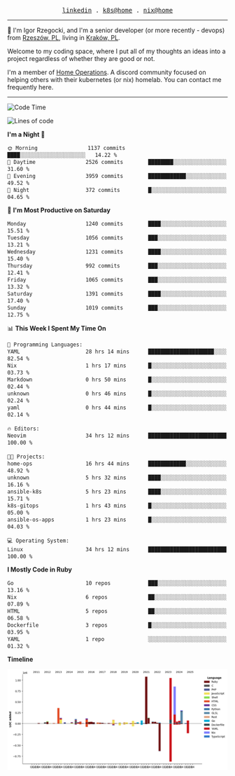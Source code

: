 <p align="center">
  <samp>
    <a href="https://www.linkedin.com/in/ajgon">linkedin</a> .
    <a href="https://github.com/deedee-ops/k8s-gitops">k8s@home</a> .
    <a href="https://github.com/deedee-ops/nixlab">nix@home</a>
  </samp>
</p>

----------------------------------------------------------------

:wave: I'm Igor Rzegocki, and I'm a senior developer (or more recently - devops) from [Rzeszów, PL](https://en.wikipedia.org/wiki/Rzesz%C3%B3w), living in [Kraków, PL](https://en.wikipedia.org/wiki/Krak%C3%B3w).

Welcome to my coding space, where I put all of my thoughts an ideas into a project regardless of whether they are good or not.

I'm a member of [Home Operations](https://discord.gg/home-operations). A discord community focused on helping others with their kubernetes (or nix) homelab. You can contact me frequently here.

----------------------------------------------------------------

<!--START_SECTION:waka-->
![Code Time](http://img.shields.io/badge/Code%20Time-650%20hrs%2023%20mins-blue)

![Lines of code](https://img.shields.io/badge/From%20Hello%20World%20I%27ve%20Written-5.2%20million%20lines%20of%20code-blue)

**I'm a Night 🦉** 

```text
🌞 Morning                1137 commits        ████░░░░░░░░░░░░░░░░░░░░░   14.22 % 
🌆 Daytime                2526 commits        ████████░░░░░░░░░░░░░░░░░   31.60 % 
🌃 Evening                3959 commits        ████████████░░░░░░░░░░░░░   49.52 % 
🌙 Night                  372 commits         █░░░░░░░░░░░░░░░░░░░░░░░░   04.65 % 
```
📅 **I'm Most Productive on Saturday** 

```text
Monday                   1240 commits        ████░░░░░░░░░░░░░░░░░░░░░   15.51 % 
Tuesday                  1056 commits        ███░░░░░░░░░░░░░░░░░░░░░░   13.21 % 
Wednesday                1231 commits        ████░░░░░░░░░░░░░░░░░░░░░   15.40 % 
Thursday                 992 commits         ███░░░░░░░░░░░░░░░░░░░░░░   12.41 % 
Friday                   1065 commits        ███░░░░░░░░░░░░░░░░░░░░░░   13.32 % 
Saturday                 1391 commits        ████░░░░░░░░░░░░░░░░░░░░░   17.40 % 
Sunday                   1019 commits        ███░░░░░░░░░░░░░░░░░░░░░░   12.75 % 
```


📊 **This Week I Spent My Time On** 

```text
💬 Programming Languages: 
YAML                     28 hrs 14 mins      █████████████████████░░░░   82.54 % 
Nix                      1 hrs 17 mins       █░░░░░░░░░░░░░░░░░░░░░░░░   03.73 % 
Markdown                 0 hrs 50 mins       █░░░░░░░░░░░░░░░░░░░░░░░░   02.44 % 
unknown                  0 hrs 46 mins       █░░░░░░░░░░░░░░░░░░░░░░░░   02.24 % 
yaml                     0 hrs 44 mins       █░░░░░░░░░░░░░░░░░░░░░░░░   02.14 % 

🔥 Editors: 
Neovim                   34 hrs 12 mins      █████████████████████████   100.00 % 

🐱‍💻 Projects: 
home-ops                 16 hrs 44 mins      ████████████░░░░░░░░░░░░░   48.92 % 
unknown                  5 hrs 32 mins       ████░░░░░░░░░░░░░░░░░░░░░   16.16 % 
ansible-k8s              5 hrs 23 mins       ████░░░░░░░░░░░░░░░░░░░░░   15.71 % 
k8s-gitops               1 hrs 43 mins       █░░░░░░░░░░░░░░░░░░░░░░░░   05.00 % 
ansible-os-apps          1 hrs 23 mins       █░░░░░░░░░░░░░░░░░░░░░░░░   04.03 % 

💻 Operating System: 
Linux                    34 hrs 12 mins      █████████████████████████   100.00 % 
```

**I Mostly Code in Ruby** 

```text
Go                       10 repos            ███░░░░░░░░░░░░░░░░░░░░░░   13.16 % 
Nix                      6 repos             ██░░░░░░░░░░░░░░░░░░░░░░░   07.89 % 
HTML                     5 repos             ██░░░░░░░░░░░░░░░░░░░░░░░   06.58 % 
Dockerfile               3 repos             █░░░░░░░░░░░░░░░░░░░░░░░░   03.95 % 
YAML                     1 repo              ░░░░░░░░░░░░░░░░░░░░░░░░░   01.32 % 
```



**Timeline**

![Lines of Code chart](https://raw.githubusercontent.com/ajgon/ajgon/master/assets/bar_graph.png)


<!--END_SECTION:waka-->
